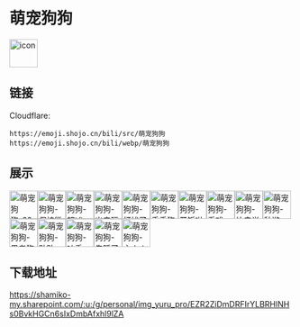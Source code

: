 # 萌宠狗狗
<img src="https://emoji.shojo.cn/bili/src/萌宠狗狗/icon.png" width="50" height="50" alt="icon">

## 链接
Cloudflare:
```
https://emoji.shojo.cn/bili/src/萌宠狗狗
https://emoji.shojo.cn/bili/webp/萌宠狗狗
```
## 展示
<img src="https://emoji.shojo.cn/bili/src/萌宠狗狗/萌宠狗狗-666.png" width="50" height="50" alt="萌宠狗狗-666"><img src="https://emoji.shojo.cn/bili/src/萌宠狗狗/萌宠狗狗-保持微笑.png" width="50" height="50" alt="萌宠狗狗-保持微笑"><img src="https://emoji.shojo.cn/bili/src/萌宠狗狗/萌宠狗狗-超凶.png" width="50" height="50" alt="萌宠狗狗-超凶"><img src="https://emoji.shojo.cn/bili/src/萌宠狗狗/萌宠狗狗-出去玩.png" width="50" height="50" alt="萌宠狗狗-出去玩"><img src="https://emoji.shojo.cn/bili/src/萌宠狗狗/萌宠狗狗-打扰了.png" width="50" height="50" alt="萌宠狗狗-打扰了"><img src="https://emoji.shojo.cn/bili/src/萌宠狗狗/萌宠狗狗-乖乖狗.png" width="50" height="50" alt="萌宠狗狗-乖乖狗"><img src="https://emoji.shojo.cn/bili/src/萌宠狗狗/萌宠狗狗-开饭啦.png" width="50" height="50" alt="萌宠狗狗-开饭啦"><img src="https://emoji.shojo.cn/bili/src/萌宠狗狗/萌宠狗狗-看戏.png" width="50" height="50" alt="萌宠狗狗-看戏"><img src="https://emoji.shojo.cn/bili/src/萌宠狗狗/萌宠狗狗-快去学习.png" width="50" height="50" alt="萌宠狗狗-快去学习"><img src="https://emoji.shojo.cn/bili/src/萌宠狗狗/萌宠狗狗-秋游.png" width="50" height="50" alt="萌宠狗狗-秋游"><img src="https://emoji.shojo.cn/bili/src/萌宠狗狗/萌宠狗狗-思考狗生.png" width="50" height="50" alt="萌宠狗狗-思考狗生"><img src="https://emoji.shojo.cn/bili/src/萌宠狗狗/萌宠狗狗-贴贴.png" width="50" height="50" alt="萌宠狗狗-贴贴"><img src="https://emoji.shojo.cn/bili/src/萌宠狗狗/萌宠狗狗-吐舌.png" width="50" height="50" alt="萌宠狗狗-吐舌"><img src="https://emoji.shojo.cn/bili/src/萌宠狗狗/萌宠狗狗-先睡了.png" width="50" height="50" alt="萌宠狗狗-先睡了"><img src="https://emoji.shojo.cn/bili/src/萌宠狗狗/萌宠狗狗-主人！.png" width="50" height="50" alt="萌宠狗狗-主人！">

## 下载地址

https://shamiko-my.sharepoint.com/:u:/g/personal/img_yuru_pro/EZR2ZiDmDRFIrYLBRHlNHs0BvkHGCn6sIxDmbAfxhl9lZA